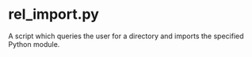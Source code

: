 rel_import.py
=============

A script which queries the user for a directory and imports the specified Python module.
